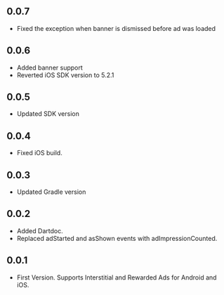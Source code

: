 ## 0.0.7

- Fixed the exception when banner is dismissed before ad was loaded 

## 0.0.6

- Added banner support
- Reverted iOS SDK version to 5.2.1

## 0.0.5

- Updated SDK version

## 0.0.4

- Fixed iOS build.

## 0.0.3

- Updated Gradle version

## 0.0.2

- Added Dartdoc.
- Replaced adStarted and asShown events with adImpressionCounted.

## 0.0.1

- First Version. Supports Interstitial and Rewarded Ads for Android and iOS.
